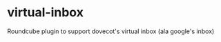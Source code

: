 virtual-inbox
=============

Roundcube plugin to support dovecot's virtual inbox (ala google's inbox)
